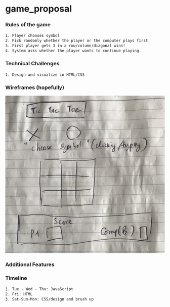 # game_proposal

### Rules of the game
    1. Player chooses symbol 
    2. Pick randomly whether the player or the computer plays first
    3. First player gets 3 in a row/column/diagonal wins! 
    4. System asks whether the player wants to continue playing.
### Technical Challenges 
    1. Design and visualize in HTML/CSS
### Wireframes (hopefully)
![Wireframe](./wireframe.JPG)

### Additional Features

### Timeline
    1. Tue - Wed - Thu: JavaScript
    2. Fri: HTML
    3. Sat-Sun-Mon: CSS/design and brush up
